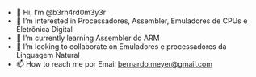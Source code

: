 - 👋 Hi, I’m @b3rn4rd0m3y3r
- 👀 I’m interested in Processadores, Assembler, Emuladores de CPUs e Eletrônica Digital
- 🌱 I’m currently learning Assembler do ARM
- 💞️ I’m looking to collaborate on Emuladores e processadores da Linguagem Natural
- 📫 How to reach me por Email bernardo.meyer@gmail.com

<!---
b3rn4rd0m3y3r/b3rn4rd0m3y3r is a ✨ special ✨ repository because its `README.md` (this file) appears on your GitHub profile.
You can click the Preview link to take a look at your changes.
--->
